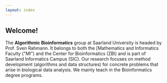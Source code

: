 ```yaml
---
layout: index
---
```

## Welcome!

The **Algorithmic Bioinformatics** group at Saarland University is headed by Prof. Sven Rahmann.
It belongs to both the [Mathematics and Informatics Faculty ("MI") and the Center for Bioinformatics (ZBI) and is part of Saarland Informatics Campus (SIC).
Our research focuses on method development (algorithms and data structures) for concrete problems that arise in biological data analysis.
We mainly teach in the Bioinformatics degree programs.
